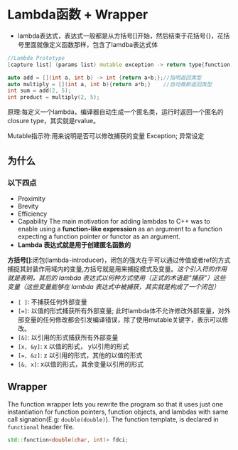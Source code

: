 # Lambda函数 + Wrapper
* lambda表达式，表达式一般都是从方括号[]开始，然后结束于花括号{}，花括号里面就像定义函数那样，包含了lamdba表达式体
```c++
//Lambda Prototype
[capture list] (params list) mutable exception -> return type{function body}

auto add = [](int a, int b) -> int {return a+b;};//指明返回类型
auto multiply = [](int a, int b){return a*b;}    //自动推断返回类型
int sum = add(2, 5);
int product = multiply(2, 5);
```
原理:每定义一个lambda，编译器自动生成一个匿名类，运行时返回一个匿名的closure type，其实就是rvalue。

Mutable指示符:用来说明是否可以修改捕获的变量
Exception; 异常设定

## 为什么
### 以下四点
* Proximity
* Brevity
* Efficiency
* Capability
The main motivation for adding lambdas to C++ was to enable using a **function-like
expression** as an argument to a function expecting a function pointer or functor as an
argument.   
* **Lambda 表达式就是用于创建匿名函数的**

**方括号[]**:闭包(lambda-introducer)，闭包的强大在于可以通过传值或者ref的方式捕捉其封装作用域内的变量,方括号就是用来捕捉模式及变量。*这个引入符的作用就是表明，其后的 lambda 表达式以何种方式使用（正式的术语是“捕获”）这些变量（这些变量能够在 lambda 表达式中被捕获，其实就是构成了一个闭包）*

* `[ ]`: 不捕获任何外部变量
* `[=]`: 以值的形式捕获所有外部变量; 此时lambda体不允许修改外部变量，对外部变量的任何修改都会引发编译错误，除了使用mutable关键字，表示可以修改。
* `[&]`: 以引用的形式捕获所有外部变量
* `[x, &y]`: x 以值的形式， y以引用的形式
* `[=, &z]`: z 以引用的形式，其他的以值的形式
* `[&, x]`: x以值的形式，其余变量以引用的形式

## Wrapper
The function wrapper lets you rewrite the program so that it uses just one instantiation for function pointers, function objects, and lambdas with same call signation(E.g: `double(double)`). The function template, is declared in `functional` header file.
```c++
std::function<double(char, int)> fdci;
```